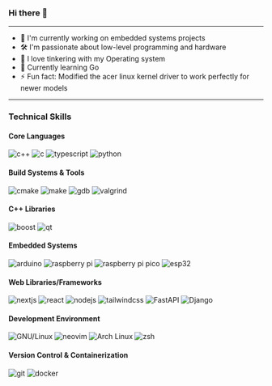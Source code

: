 ### Hi there 👋
<!--
**ZaneFerns360/ZaneFerns360** is a ✨ *special* ✨ repository because its `README.md` (this file) appears on your GitHub profile.
--->
---
- 🔭 I'm currently working on embedded systems projects
- 🛠️ I'm passionate about low-level programming and hardware
- 🤖 I love tinkering with my Operating system
- 💭 Currently learning Go
- ⚡ Fun fact: Modified the acer linux kernel driver to work perfectly for newer models
---
### Technical Skills
#### Core Languages
<p>
  <img src="https://img.shields.io/badge/C++-00599C?style=for-the-badge&logo=cplusplus&logoColor=white" alt="c++">
  <img src="https://img.shields.io/badge/c-%2300599C.svg?style=for-the-badge&logo=c&logoColor=white" alt="c">
  <img src="https://img.shields.io/badge/TypeScript-3178C6?style=for-the-badge&logo=typescript&logoColor=white" alt="typescript">
  <img src="https://img.shields.io/badge/Python-14354C?style=for-the-badge&logo=python&logoColor=yellow" alt="python">
</p>

#### Build Systems & Tools
<p>
  <img src="https://img.shields.io/badge/CMake-064F8C?style=for-the-badge&logo=cmake&logoColor=white" alt="cmake">
  <img src="https://img.shields.io/badge/Make-A42E2B?style=for-the-badge&logo=gnu&logoColor=white" alt="make">
  <img src="https://img.shields.io/badge/GDB-A42E2B?style=for-the-badge&logo=gnu&logoColor=white" alt="gdb">
  <img src="https://img.shields.io/badge/Valgrind-000000?style=for-the-badge&logo=v&logoColor=white" alt="valgrind">
</p>

#### C++ Libraries
<p>
  <img src="https://img.shields.io/badge/Boost-000000?style=for-the-badge&logo=boost&logoColor=white" alt="boost">
  <img src="https://img.shields.io/badge/Qt-41CD52?style=for-the-badge&logo=qt&logoColor=white" alt="qt">
</p>

#### Embedded Systems
<p>
  <img src="https://img.shields.io/badge/Arduino-00979D?style=for-the-badge&logo=arduino&logoColor=white" alt="arduino">
  <img src="https://img.shields.io/badge/Raspberry%20Pi-A22846?style=for-the-badge&logo=raspberrypi&logoColor=white" alt="raspberry pi">
  <img src="https://img.shields.io/badge/Raspberry%20Pi%20Pico-A22846?style=for-the-badge&logo=raspberrypi&logoColor=white" alt="raspberry pi pico">
  <img src="https://img.shields.io/badge/ESP32-E7352C?style=for-the-badge&logo=espressif&logoColor=white" alt="esp32">
</p>

#### Web Libraries/Frameworks
<p>
  <img src="https://img.shields.io/badge/Next.js-000000.svg?style=for-the-badge&logo=Next.js&labelColor=000000" alt="nextjs">
  <img src="https://img.shields.io/badge/react-%2320232a.svg?style=for-the-badge&logo=react&logoColor=%2361DAFB" alt="react">
  <img src="https://img.shields.io/badge/Node.js-43853D?style=for-the-badge&logo=node.js&logoColor=white" alt="nodejs">
  <img src="https://img.shields.io/badge/tailwindcss-%2338B2AC.svg?style=for-the-badge&logo=tailwind-css&logoColor=white" alt="tailwindcss">
  <img src="https://img.shields.io/badge/FastAPI-005571?style=for-the-badge&logo=fastapi&logoColor=white" alt="FastAPI">
  <img src="https://img.shields.io/badge/Django-092E20?style=for-the-badge&logo=django&logoColor=white" alt="Django">
</p>

#### Development Environment
<p>
  <img src="https://img.shields.io/badge/GNU%2FLinux-FCC624?style=for-the-badge&logo=linux&logoColor=black" alt="GNU/Linux">
  <img src="https://img.shields.io/badge/NeoVim-%2357A143.svg?&style=for-the-badge&logo=neovim&logoColor=white" alt="neovim">
  <img src="https://img.shields.io/badge/Arch_Linux-1793D1?style=for-the-badge&logo=arch-linux&logoColor=white" alt="Arch Linux">
  <img src="https://img.shields.io/badge/zsh-F15A24?style=for-the-badge&logo=zsh&logoColor=white" alt="zsh">
</p>

#### Version Control & Containerization
<p>
  <img src="https://img.shields.io/badge/git-%23F05033.svg?style=for-the-badge&logo=git&logoColor=white" alt="git">
  <img src="https://img.shields.io/badge/docker-2496ED?style=for-the-badge&logo=docker&logoColor=white" alt="docker">
</p>

